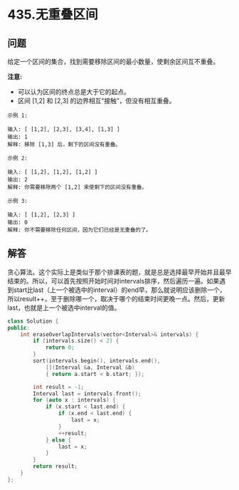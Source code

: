 # 435.无重叠区间

## 问题
给定一个区间的集合，找到需要移除区间的最小数量，使剩余区间互不重叠。

**注意:**

- 可以认为区间的终点总是大于它的起点。
- 区间 [1,2] 和 [2,3] 的边界相互&ldquo;接触&rdquo;，但没有相互重叠。

```
示例 1:

输入: [ [1,2], [2,3], [3,4], [1,3] ]
输出: 1
解释: 移除 [1,3] 后，剩下的区间没有重叠。

示例 2:

输入: [ [1,2], [1,2], [1,2] ]
输出: 2
解释: 你需要移除两个 [1,2] 来使剩下的区间没有重叠。

示例 3:

输入: [ [1,2], [2,3] ]
输出: 0
解释: 你不需要移除任何区间，因为它们已经是无重叠的了。
```

## 解答
贪心算法。这个实际上是类似于那个排课表的题，就是总是选择最早开始并且最早结束的。所以，可以首先按照开始时间对intervals排序，然后遍历一遍。如果遇到start比last（上一个被选中的interval）的end早，那么就说明应该删除一个，所以result++，至于删除哪一个，取决于哪个的结束时间更晚一点。然后，更新last，也就是上一个被选中interval的值。


```C++
class Solution {
public:
    int eraseOverlapIntervals(vector<Interval>& intervals) {
        if (intervals.size() < 2) {
            return 0;
        }
        sort(intervals.begin(), intervals.end(), 
            [](Interval &a, Interval &b) 
            { return a.start < b.start; });

        int result = -1;
        Interval last = intervals.front();
        for (auto x : intervals) {
            if (x.start < last.end) {
                if (x.end < last.end) {
                    last = x;
                }
                ++result;
            } else {
                last = x;
            }
        }
        return result;
    }
}; 
```
